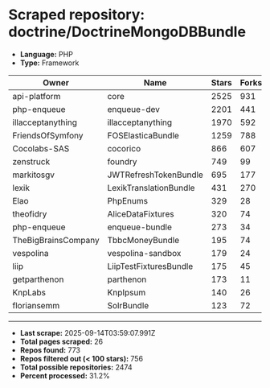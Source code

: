 # Scraped repository: doctrine/DoctrineMongoDBBundle
* **Language:** PHP
* **Type:** Framework

| Owner | Name | Stars | Forks | URL |
|---|---|---|---|---|
| api-platform | core | 2525 | 931 | [link](https://github.com/api-platform/core) |
| php-enqueue | enqueue-dev | 2201 | 441 | [link](https://github.com/php-enqueue/enqueue-dev) |
| illacceptanything | illacceptanything | 1970 | 592 | [link](https://github.com/illacceptanything/illacceptanything) |
| FriendsOfSymfony | FOSElasticaBundle | 1259 | 788 | [link](https://github.com/FriendsOfSymfony/FOSElasticaBundle) |
| Cocolabs-SAS | cocorico | 866 | 607 | [link](https://github.com/Cocolabs-SAS/cocorico) |
| zenstruck | foundry | 749 | 99 | [link](https://github.com/zenstruck/foundry) |
| markitosgv | JWTRefreshTokenBundle | 695 | 177 | [link](https://github.com/markitosgv/JWTRefreshTokenBundle) |
| lexik | LexikTranslationBundle | 431 | 270 | [link](https://github.com/lexik/LexikTranslationBundle) |
| Elao | PhpEnums | 329 | 28 | [link](https://github.com/Elao/PhpEnums) |
| theofidry | AliceDataFixtures | 320 | 74 | [link](https://github.com/theofidry/AliceDataFixtures) |
| php-enqueue | enqueue-bundle | 273 | 34 | [link](https://github.com/php-enqueue/enqueue-bundle) |
| TheBigBrainsCompany | TbbcMoneyBundle | 195 | 74 | [link](https://github.com/TheBigBrainsCompany/TbbcMoneyBundle) |
| vespolina | vespolina-sandbox | 179 | 24 | [link](https://github.com/vespolina/vespolina-sandbox) |
| liip | LiipTestFixturesBundle | 175 | 45 | [link](https://github.com/liip/LiipTestFixturesBundle) |
| getparthenon | parthenon | 173 | 11 | [link](https://github.com/getparthenon/parthenon) |
| KnpLabs | KnpIpsum | 140 | 26 | [link](https://github.com/KnpLabs/KnpIpsum) |
| floriansemm | SolrBundle | 123 | 72 | [link](https://github.com/floriansemm/SolrBundle) |

---
* **Last scrape:** 2025-09-14T03:59:07.991Z
* **Total pages scraped:** 26
* **Repos found:** 773
* **Repos filtered out (< 100 stars):** 756
* **Total possible repositories:** 2474
* **Percent processed:** 31.2%
